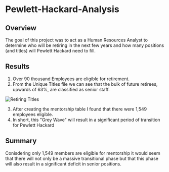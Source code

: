 # Pewlett-Hackard-Analysis
## Overview
The goal of this project was to act as a Human Resources Analyst to determine who will be retiring in the next few years and how many positions (and titles) will Pewlett Hackard need to fill.

## Results
1. Over 90 thousand Employees are eligible for retirement.
2. From the Unique Titles file we can see that the bulk of future retirees, upwards of 63%, are classified as senior staff.

![Retiring Titles](https://user-images.githubusercontent.com/99096376/162640703-2a3a3396-e510-4e9e-859c-124fa59e53e6.png)

3. After creating the mentorship table I found that there were 1,549 employees eligible.
4. In short, this "Grey Wave" will result in a significant period of transition for Pewlett Hackard

## Summary 
Conisdering only 1,549 members are eligible for mentorship it would seem that there will not only be a massive transitional phase but that this phase will also result in a significant deficit in senior positions.
